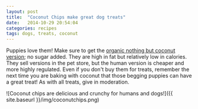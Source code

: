 ```yaml
---
layout: post
title:  "Coconut Chips make great dog treats"
date:   2014-10-29 20:54:04
categories: recipes
tags: dogs, treats, coconut
---
```


Puppies love them! Make sure to get the [organic nothing but coconut version](http://www.amazon.com/gp/product/B000F4D5IU/ref=as_li_tl?ie=UTF8&camp=1789&creative=390957&creativeASIN=B000F4D5IU&linkCode=as2&tag=veggpupp-20&linkId=SKNK67JIPBIFSEBY); no sugar added. They are high in fat but relatively low in calories. They sell versions in the pet store, but the human version is cheaper and more highly regulated. Even if you don't buy them for treats, remember the next time you are baking with coconut that those begging puppies can have a great treat! As with all treats, give in moderation. 

![Coconut chips are delicious and crunchy for humans and dogs!]({{ site.baseurl }}/img/coconutchips.png)

